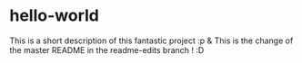 # hello-world
This is a short description of this fantastic project :p
& This is the change of the master README in the readme-edits branch ! :D

